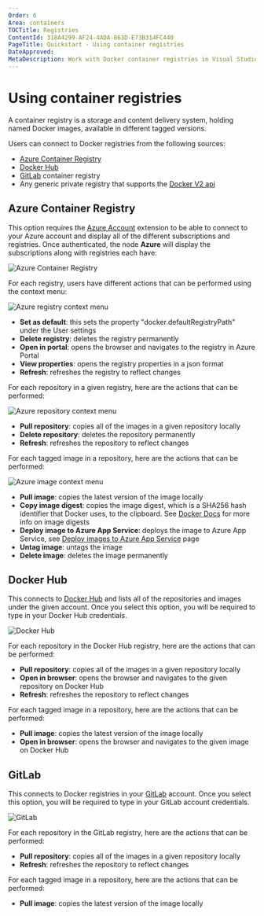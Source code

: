 ```yaml
---
Order: 6
Area: containers
TOCTitle: Registries
ContentId: 318A4299-AF24-4ADA-863D-E73B314FC440
PageTitle: Quickstart - Using container registries
DateApproved:
MetaDescription: Work with Docker container registries in Visual Studio Code
---
```

# Using container registries

A container registry is a storage and content delivery system, holding named Docker images, available in different tagged versions.

Users can connect to Docker registries from the following sources:

- [Azure Container Registry](https://docs.microsoft.com/azure/container-registry/)
- [Docker Hub](https://hub.docker.com/)
- [GitLab](https://gitlab.com/) container registry
- Any generic private registry that supports the [Docker V2 api](https://docs.docker.com/registry/spec/api/)

## Azure Container Registry

This option requires the [Azure Account](https://marketplace.visualstudio.com/items?itemName=ms-vscode.azure-account) extension to be able to connect to your Azure account and display all of the different subscriptions and registries.
Once authenticated, the node **Azure** will display the subscriptions along with registries each have:

![Azure Container Registry](images/registries/azure-registries.png)

For each registry, users have different actions that can be performed using the context menu:

![Azure registry context menu](images/registries/azure-registry-context-menu.png)

- **Set as default**: this sets the property "docker.defaultRegistryPath" under the User settings
- **Delete registry**: deletes the registry permanently
- **Open in portal**: opens the browser and navigates to the registry in Azure Portal
- **View properties**: opens the registry properties in a json format
- **Refresh**: refreshes the registry to reflect changes

For each repository in a given registry, here are the actions that can be performed:

![Azure repository context menu](images/registries/azure-repository-context-menu.png)

- **Pull repository**: copies all of the images in a given repository locally
- **Delete repository**: deletes the repository permanently
- **Refresh**: refreshes the repository to reflect changes

For each tagged image in a repository, here are the actions that can be performed:

![Azure image context menu](images/registries/azure-image-context-menu.png)

- **Pull image**: copies the latest version of the image locally
- **Copy image digest**: copies the image digest, which is a SHA256 hash identifier that Docker uses, to the clipboard. See [Docker Docs](https://docs.docker.com/engine/reference/commandline/images/#list-image-digests) for more info on image digests
- **Deploy image to Azure App Service**: deploys the image to Azure App Service, see [Deploy images to Azure App Service](/docs/containers/appservice.md) page
- **Untag image**: untags the image
- **Delete image**: deletes the image permanently

## Docker Hub

This connects to [Docker Hub](https://hub.docker.com/) and lists all of the repositories and images under the given account.
Once you select this option, you will be required to type in your Docker Hub credentials.

![Docker Hub](images/registries/docker-hub.png)

For each repository in the Docker Hub registry, here are the actions that can be performed:

- **Pull repository**: copies all of the images in a given repository locally
- **Open in browser**: opens the browser and navigates to the given repository on Docker Hub
- **Refresh**: refreshes the repository to reflect changes

For each tagged image in a repository, here are the actions that can be performed:

- **Pull image**: copies the latest version of the image locally
- **Open in browser**: opens the browser and navigates to the given image on Docker Hub

## GitLab

This connects to Docker registries in your [GitLab](https://gitlab.com/) account.
Once you select this option, you will be required to type in your GitLab account credentials.

![GitLab](images/registries/gitlab.png)

For each repository in the GitLab registry, here are the actions that can be performed:

- **Pull repository**: copies all of the images in a given repository locally
- **Refresh**: refreshes the repository to reflect changes

For each tagged image in a repository, here are the actions that can be performed:

- **Pull image**: copies the latest version of the image locally